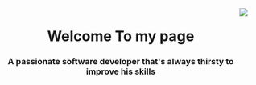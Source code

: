 <img align="right" src="https://visitor-badge.laobi.icu/badge?page_id=salesp07.salesp07" />

<h1 align="center" style="color: bluie">
    Welcome To my page
</h1>

<h3 align="center">A passionate software developer that's always thirsty to improve his skills</h3>
